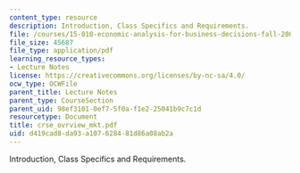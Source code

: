 ```yaml
---
content_type: resource
description: Introduction, Class Specifics and Requirements.
file: /courses/15-010-economic-analysis-for-business-decisions-fall-2004/d419cad8da93a107628481d86a08ab2a_crse_ovrview_mkt.pdf
file_size: 45687
file_type: application/pdf
learning_resource_types:
- Lecture Notes
license: https://creativecommons.org/licenses/by-nc-sa/4.0/
ocw_type: OCWFile
parent_title: Lecture Notes
parent_type: CourseSection
parent_uid: 98ef3101-0ef7-5f0a-f1e2-25041b9c7c1d
resourcetype: Document
title: crse_ovrview_mkt.pdf
uid: d419cad8-da93-a107-6284-81d86a08ab2a
---
```

Introduction, Class Specifics and Requirements.